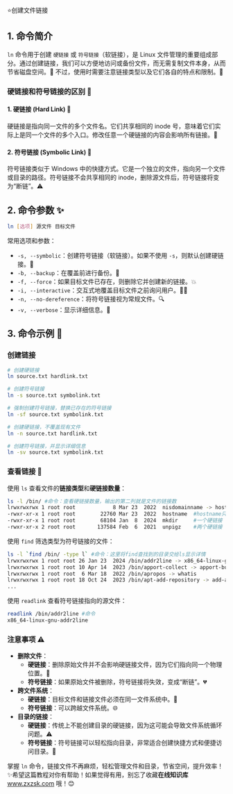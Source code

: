 ⭐创建文件链接

## 1. 命令简介 

`ln` 命令用于创建 `硬链接` 或 `符号链接`（软链接），是 Linux 文件管理的重要组成部分。通过创建链接，我们可以方便地访问或备份文件，而无需复制文件本身，从而节省磁盘空间。💾 不过，使用时需要注意链接类型以及它们各自的特点和限制。👀

### 硬链接和符号链接的区别 🧐

#### 1. 硬链接 (Hard Link) 💎

硬链接是指向同一文件的多个文件名。它们共享相同的 inode 号，意味着它们实际上是同一个文件的多个入口。修改任意一个硬链接的内容会影响所有链接。🔗

#### 2. 符号链接 (Symbolic Link) 🧸

符号链接类似于 Windows 中的快捷方式。它是一个独立的文件，指向另一个文件或目录的路径。符号链接不会共享相同的 inode，删除源文件后，符号链接将变为“断链”。⚠️

## 2. 命令参数 ✨

```bash
ln [选项] 源文件 目标文件
```

常用选项和参数：

* `-s, --symbolic`：创建符号链接（软链接）。如果不使用 `-s`，则默认创建硬链接。🔄
* `-b, --backup`：在覆盖前进行备份。📂
* `-f, --force`：如果目标文件已存在，则删除它并创建新的链接。💥
* `-i, --interactive`：交互式地覆盖目标文件之前询问用户。🙋‍♂️
* `-n, --no-dereference`：将符号链接视为常规文件。🔍
* `-v, --verbose`：显示详细信息。📜

## 3. 命令示例 🌟

### 创建链接

```bash
# 创建硬链接
ln source.txt hardlink.txt

# 创建符号链接
ln -s source.txt symbolink.txt

# 强制创建符号链接，替换已存在的符号链接
ln -sf source.txt symbolink.txt

# 创建硬链接，不覆盖现有文件
ln -n source.txt hardlink.txt

# 创建符号链接，并显示详细信息
ln -sv source.txt symbolink.txt
```

### 查看链接 👀

使用 `ls` 查看文件的**链接类型**和**硬链接数量**：

```bash
ls -l /bin/ #命令：查看硬链接数量，输出的第二列就是文件的链接数
lrwxrwxrwx 1 root root            8 Mar 23  2022  nisdomainname -> hostname	#软链接，指向hostname
-rwxr-xr-x 1 root root        22760 Mar 23  2022  hostname 	#hostname只有一个硬链接，就是它本身
-rwxr-xr-x 1 root root        68104 Jan  8  2024  mkdir		#一个硬链接
-rwxr-xr-x 2 root root       137584 Feb  6  2021  unpigz	#两个硬链接
```

使用 `find` 筛选类型为符号链接的文件：

```bash
ls -l `find /bin/ -type l` #命令：这里将find查找到的目录交给ls显示详情
lrwxrwxrwx 1 root root 26 Jan 23  2024 /bin/addr2line -> x86_64-linux-gnu-addr2line
lrwxrwxrwx 1 root root 10 Apr 14  2023 /bin/apport-collect -> apport-bug
lrwxrwxrwx 1 root root  6 Mar 18  2022 /bin/apropos -> whatis
lrwxrwxrwx 1 root root 18 Oct 24  2023 /bin/apt-add-repository -> add-apt-repository
...
```

使用 `readlink` 查看符号链接指向的源文件：

```bash
readlink /bin/addr2line #命令
x86_64-linux-gnu-addr2line
```

### 注意事项 ⚠️

* **删除文件**：
  * **硬链接**：删除原始文件并不会影响硬链接文件，因为它们指向同一个物理位置。🛑
  * **符号链接**：如果原始文件被删除，符号链接将失效，变成“断链”。💔
* **跨文件系统**：
  * **硬链接**：目标文件和链接文件必须在同一文件系统中。🚧
  * **符号链接**：可以跨越文件系统。🌐
* **目录的链接**：
  * **硬链接**：传统上不能创建目录的硬链接，因为这可能会导致文件系统循环问题。⚠️
  * **符号链接**：符号链接可以轻松指向目录，非常适合创建快捷方式和便捷访问目录。📂

掌握 `ln` 命令，链接文件不再麻烦，轻松管理文件和目录，节省空间，提升效率！✨希望这篇教程对你有帮助！如果觉得有用，别忘了收藏**在线知识库** www.zxzsk.com 哦！😊